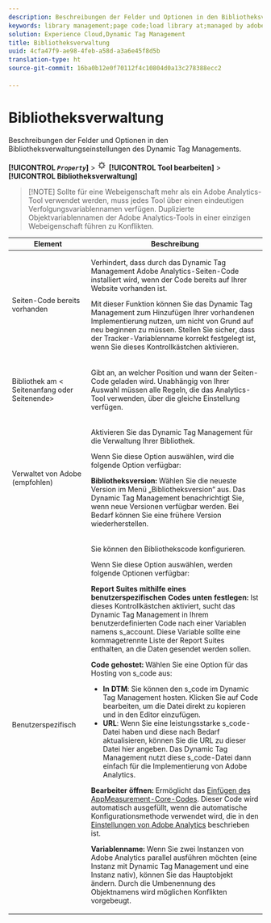```yaml
---
description: Beschreibungen der Felder und Optionen in den Bibliotheksverwaltungseinstellungen des Dynamic Tag Managements.
keywords: library management;page code;load library at;managed by adobe;custom;code hosted;s_code hosted
solution: Experience Cloud,Dynamic Tag Management
title: Bibliotheksverwaltung
uuid: 4cfa47f9-ae98-4feb-a58d-a3a6e45f8d5b
translation-type: ht
source-git-commit: 16ba0b12e0f70112f4c10804d0a13c278388ecc2

---
```



# Bibliotheksverwaltung

Beschreibungen der Felder und Optionen in den Bibliotheksverwaltungseinstellungen des Dynamic Tag Managements.

**[!UICONTROL *`Property`*]** &gt; ![](assets/settings_gear.png) **[!UICONTROL Tool bearbeiten]** &gt; **[!UICONTROL Bibliotheksverwaltung]**

> [!NOTE] Sollte für eine Webeigenschaft mehr als ein Adobe Analytics-Tool verwendet werden, muss jedes Tool über einen eindeutigen Verfolgungsvariablennamen verfügen. Duplizierte Objektvariablennamen der Adobe Analytics-Tools in einer einzigen Webeigenschaft führen zu Konflikten.

<table id="table_2758C770C91B4025AD74009B360D71F7"> 
 <thead> 
  <tr> 
   <th colname="col1" class="entry"> Element </th> 
   <th colname="col2" class="entry"> Beschreibung </th> 
  </tr> 
 </thead>
 <tbody> 
  <tr> 
   <td colname="col1"> <p>Seiten-Code bereits vorhanden </p> </td> 
   <td colname="col2"> <p> Verhindert, dass durch das Dynamic Tag Management <span class="keyword">Adobe Analytics</span>-Seiten-Code installiert wird, wenn der Code bereits auf Ihrer Website vorhanden ist. </p> <p>Mit dieser Funktion können Sie das Dynamic Tag Management zum Hinzufügen Ihrer vorhandenen Implementierung nutzen, um nicht von Grund auf neu beginnen zu müssen. Stellen Sie sicher, dass der Tracker-Variablenname korrekt festgelegt ist, wenn Sie dieses Kontrollkästchen aktivieren. </p> </td> 
  </tr> 
  <tr> 
   <td colname="col1"> <p>Bibliothek am &lt;<span class="term"> Seitenanfang</span> oder <span class="term"> Seitenende</span>&gt; </p> </td> 
   <td colname="col2"> <p>Gibt an, an welcher Position und wann der Seiten-Code geladen wird. Unabhängig von Ihrer Auswahl müssen alle Regeln, die das Analytics-Tool verwenden, über die gleiche Einstellung verfügen. </p> </td> 
  </tr> 
  <tr> 
   <td colname="col1"> <p>Verwaltet von Adobe (empfohlen) </p> </td> 
   <td colname="col2"> <p>Aktivieren Sie das Dynamic Tag Management für die Verwaltung Ihrer Bibliothek. </p> <p>Wenn Sie diese Option auswählen, wird die folgende Option verfügbar: </p> <p> <b>Bibliotheksversion:</b> Wählen Sie die neueste Version im Menü „<span class="wintitle">Bibliotheksversion</span>“ aus. Das Dynamic Tag Management benachrichtigt Sie, wenn neue Versionen verfügbar werden. Bei Bedarf können Sie eine frühere Version wiederherstellen. </p> </td> 
  </tr> 
  <tr> 
   <td colname="col1"> <p> Benutzerspezifisch </p> </td> 
   <td colname="col2"> <p>Sie können den Bibliothekscode konfigurieren. </p> <p>Wenn Sie diese Option auswählen, werden folgende Optionen verfügbar: </p> <p> <b>Report Suites mithilfe eines benutzerspezifischen Codes unten festlegen:</b> Ist dieses Kontrollkästchen aktiviert, sucht das Dynamic Tag Management in Ihrem benutzerdefinierten Code nach einer Variablen namens <span class="varname"> s_account</span>. Diese Variable sollte eine kommagetrennte Liste der Report Suites enthalten, an die Daten gesendet werden sollen. </p> <p> <b>Code gehostet:</b> Wählen Sie eine Option für das Hosting von <span class="filepath">s_code</span> aus: </p> 
    <ul id="ul_FC395283365A4BBAA8A5FE5871D16EC6"> 
     <li id="li_36D733C533CE40F1868309130551D4DE"> <b>In DTM</b>: Sie können den <span class="filepath">s_code</span> im Dynamic Tag Management hosten. Klicken Sie auf <span class="uicontrol">Code bearbeiten</span>, um die Datei direkt zu kopieren und in den Editor einzufügen. </li> 
     <li id="li_A64734C66D254079A5E16DC8DBEDA3F6"> <b>URL</b>: Wenn Sie eine leistungsstarke <span class="filepath">s_code</span>-Datei haben und diese nach Bedarf aktualisieren, können Sie die URL zu dieser Datei hier angeben. Das Dynamic Tag Management nutzt diese <span class="filepath">s_code</span>-Datei dann einfach für die Implementierung von <span class="keyword">Adobe Analytics</span>. </li> 
    </ul> <p> <b>Bearbeiter öffnen: </b>Ermöglicht das <a href="/help/implement/c-implement-with-dtm/c-aa-tool/t-appmeasurement-code.md"  > Einfügen des AppMeasurement-Core-Codes</a>. Dieser Code wird automatisch ausgefüllt, wenn die automatische Konfigurationsmethode verwendet wird, die in den <a href="/help/implement/c-implement-with-dtm/c-aa-tool/analytics-dtm.md"  > Einstellungen von Adobe Analytics</a> beschrieben ist. </p> <p> <b>Variablenname:</b> Wenn Sie zwei Instanzen von <span class="keyword">Adobe Analytics</span> parallel ausführen möchten (eine Instanz mit Dynamic Tag Management und eine Instanz nativ), können Sie das <span class="term">Hauptobjekt</span> ändern. Durch die Umbenennung des Objektnamens wird möglichen Konflikten vorgebeugt. </p> </td> 
  </tr> 
 </tbody> 
</table>

